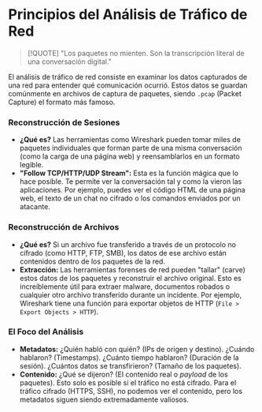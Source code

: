 # Principios del Análisis de Tráfico de Red

> [!QUOTE] "Los paquetes no mienten. Son la transcripción literal de una conversación digital."

El análisis de tráfico de red consiste en examinar los datos capturados de una red para entender qué comunicación ocurrió. Estos datos se guardan comúnmente en archivos de captura de paquetes, siendo `.pcap` (Packet Capture) el formato más famoso.

### Reconstrucción de Sesiones

-   **¿Qué es?** Las herramientas como Wireshark pueden tomar miles de paquetes individuales que forman parte de una misma conversación (como la carga de una página web) y reensamblarlos en un formato legible.
-   **"Follow TCP/HTTP/UDP Stream":** Esta es la función mágica que lo hace posible. Te permite ver la conversación tal y como la vieron las aplicaciones. Por ejemplo, puedes ver el código HTML de una página web, el texto de un chat no cifrado o los comandos enviados por un atacante.

### Reconstrucción de Archivos

-   **¿Qué es?** Si un archivo fue transferido a través de un protocolo no cifrado (como HTTP, FTP, SMB), los datos de ese archivo están contenidos dentro de los paquetes de la red.
-   **Extracción:** Las herramientas forenses de red pueden "tallar" (carve) estos datos de los paquetes y reconstruir el archivo original. Esto es increíblemente útil para extraer malware, documentos robados o cualquier otro archivo transferido durante un incidente. Por ejemplo, Wireshark tiene una función para exportar objetos de HTTP (`File > Export Objects > HTTP`).

### El Foco del Análisis

-   **Metadatos:** ¿Quién habló con quién? (IPs de origen y destino). ¿Cuándo hablaron? (Timestamps). ¿Cuánto tiempo hablaron? (Duración de la sesión). ¿Cuántos datos se transfirieron? (Tamaño de los paquetes).
-   **Contenido:** ¿Qué se dijeron? (El contenido real o *payload* de los paquetes). Esto solo es posible si el tráfico no está cifrado. Para el tráfico cifrado (HTTPS, SSH), no podemos ver el contenido, pero los metadatos siguen siendo extremadamente valiosos.